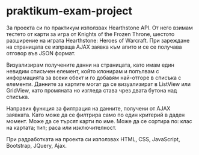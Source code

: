 # praktikum-exam-project

За проекта си по практикум използвах Hearthstone API. От него взимам тестето от карти за игра от Knights of the Frozen Throne, шестото разширение на играта Hearthstone: Heroes of Warcraft. При зареждане на страницата се изпраща AJAX заявка към апито и се се получава отговор във JSON формат.

Визуализирам получените данни на страницата, като имам един невидим списъчен елемент, който клонирам и попълвам с информацията за всеки обект и го добавям най-отгоре в списъка с елементи. Данните за картите могат да се визуализират в ListView или GridView, като промяната но изгледа става чрез двата бутона над списъка.

Направих функция за филтрация на данните, получени от AJAX заявката. Като може да се филтрира само по един критерий в даден момент. Може да се търсят карти по име. Може да се сортира по: клас на картата; тип; раса или изключителност.

При радработката на проекта си използвах HTML, CSS, JavaScript, Bootstrap, JQuery, Ajax.
